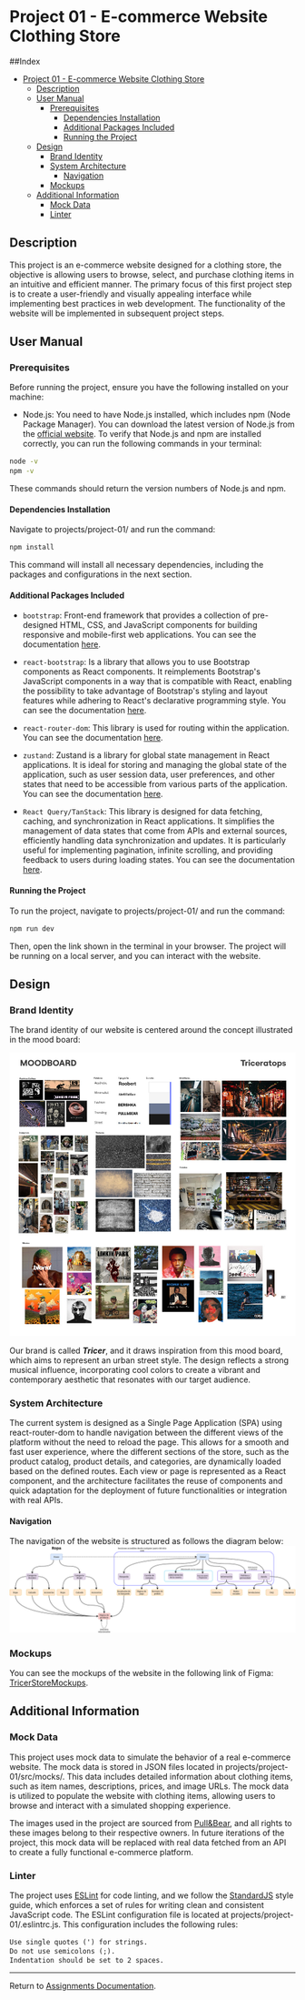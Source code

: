 # Project 01 - E-commerce Website Clothing Store

##Index

- [Project 01 - E-commerce Website Clothing Store](#project-01---e-commerce-website-clothing-store)
  - [Description](#description)
  - [User Manual](#user-manual)
    - [Prerequisites](#prerequisites)
      - [Dependencies Installation](#dependencies-installation)
      - [Additional Packages Included](#additional-packages-included)
      - [Running the Project](#running-the-project)
  - [Design](#design)
    - [Brand Identity](#brand-identity)
    - [System Architecture](#system-architecture)
      - [Navigation](#navigation)
    - [Mockups](#mockups)
  - [Additional Information](#additional-information)
    - [Mock Data](#mock-data)
    - [Linter](#linter)

## Description

This project is an e-commerce website designed for a clothing store, the objective is allowing users to browse, select, and purchase clothing items in an intuitive and efficient manner. The primary focus of this first project step is to create a user-friendly and visually appealing interface while implementing best practices in web development. The functionality of the website will be implemented in subsequent project steps.

## User Manual

### Prerequisites

Before running the project, ensure you have the following installed on your machine:

- Node.js: You need to have Node.js installed, which includes npm (Node Package Manager). You can download the latest version of Node.js from the [official website](https://nodejs.org/en). To verify that Node.js and npm are installed correctly, you can run the following commands in your terminal:

~~~bash
node -v
npm -v
~~~

These commands should return the version numbers of Node.js and npm.

#### Dependencies Installation

Navigate to projects/project-01/ and run the command:

~~~bash
npm install
~~~

This command will install all necessary dependencies, including the packages and configurations in the next section.

#### Additional Packages Included

- `bootstrap`: Front-end framework that provides a collection of pre-designed HTML, CSS, and JavaScript components for building responsive and mobile-first web applications. You can see the documentation [here](https://getbootstrap.com/docs/5.0/getting-started/introduction/).

- `react-bootstrap`: Is a library that allows you to use Bootstrap components as React components. It reimplements Bootstrap's JavaScript components in a way that is compatible with React, enabling the possibility to take advantage of Bootstrap's styling and layout features while adhering to React's declarative programming style. You can see the documentation [here](https://react-bootstrap.netlify.app/docs/components/accordion).

- `react-router-dom`: This library is used for routing within the application. You can see the documentation [here](https://reactrouter.com/en/main).

- `zustand`: Zustand is a library for global state management in React applications. It is ideal for storing and managing the global state of the application, such as user session data, user preferences, and other states that need to be accessible from various parts of the application. You can see the documentation [here](https://zustand.surge.sh/).

- `React Query/TanStack`: This library is designed for data fetching, caching, and synchronization in React applications. It simplifies the management of data states that come from APIs and external sources, efficiently handling data synchronization and updates. It is particularly useful for implementing pagination, infinite scrolling, and providing feedback to users during loading states. You can see the documentation [here](https://react-query.tanstack.com/).

#### Running the Project

To run the project, navigate to projects/project-01/ and run the command:

~~~bash
npm run dev
~~~

Then, open the link shown in the terminal in your browser. The project will be running on a local server, and you can interact with the website.

## Design

### Brand Identity

The brand identity of our website is centered around the concept illustrated in the mood board:

![Mood Board](./imgs/moodBoard.jpg)

Our brand is called ***Tricer***, and it draws inspiration from this mood board, which aims to represent an urban street style. The design reflects a strong musical influence, incorporating cool colors to create a vibrant and contemporary aesthetic that resonates with our target audience.

### System Architecture

The current system is designed as a Single Page Application (SPA) using react-router-dom to handle navigation between the different views of the platform without the need to reload the page. This allows for a smooth and fast user experience, where the different sections of the store, such as the product catalog, product details, and categories, are dynamically loaded based on the defined routes. Each view or page is represented as a React component, and the architecture facilitates the reuse of components and quick adaptation for the deployment of future functionalities or integration with real APIs.

#### Navigation

The navigation of the website is structured as follows the diagram below:
![navigationDiagram](./imgs/navigationDiagram.svg)

### Mockups

You can see the mockups of the website in the following link of Figma: [TricerStoreMockups](https://www.figma.com/design/IrHRSZP4JTKU3gjFCipxq3/Proyecto-%231---Tienda-de-Ropa?node-id=0-1&node-type=canvas).

## Additional Information

### Mock Data

This project uses mock data to simulate the behavior of a real e-commerce website. The mock data is stored in JSON files located in projects/project-01/src/mocks/. This data includes detailed information about clothing items, such as item names, descriptions, prices, and image URLs. The mock data is utilized to populate the website with clothing items, allowing users to browse and interact with a simulated shopping experience.

The images used in the project are sourced from [Pull&Bear](https://www.pullandbear.com), and all rights to these images belong to their respective owners. In future iterations of the project, this mock data will be replaced with real data fetched from an API to create a fully functional e-commerce platform.

### Linter

The project uses [ESLint](https://eslint.org/S) for code linting, and we follow the [StandardJS](https://standardjs.com/) style guide, which enforces a set of rules for writing clean and consistent JavaScript code. The ESLint configuration file is located at projects/project-01/.eslintrc.js. This configuration includes the following rules:

~~~text
Use single quotes (') for strings.
Do not use semicolons (;).
Indentation should be set to 2 spaces.
~~~

***

Return to [Assignments Documentation](../../README.md).
